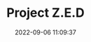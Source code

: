 ---
date: 2022-09-06 11:09:37
title: 'Project Z.E.D'	
tags: [free]
price: Free	
link: https://seane.itch.io/project-zed	
discord: http://discord.gg/SrBFQBg	
twitter: https://twitter.com/ProjectZEDfg
---